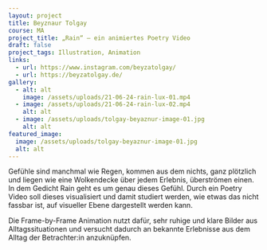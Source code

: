 ```yaml
---
layout: project
title: Beyznaur Tolgay
course: MA
project_title: „Rain“ – ein animiertes Poetry Video
draft: false
project_tags: Illustration, Animation
links:
  - url: https://www.instagram.com/beyzatolgay/
  - url: https://beyzatolgay.de/
gallery:
  - alt: alt
    image: /assets/uploads/21-06-24-rain-lux-01.mp4
  - image: /assets/uploads/21-06-24-rain-lux-02.mp4
    alt: alt
  - image: /assets/uploads/tolgay-beyaznur-image-01.jpg
    alt: alt
featured_image:
  image: /assets/uploads/tolgay-beyaznur-image-01.jpg
  alt: alt
---
```

Gefühle sind manchmal wie Regen, kommen aus dem nichts, ganz plötzlich und liegen wie eine Wolkendecke über jedem Erlebnis, überströmen einen. In dem Gedicht Rain geht es um genau dieses Gefühl. Durch ein Poetry Video soll dieses visualisiert und damit studiert werden, wie etwas das nicht fassbar ist, auf visueller Ebene dargestellt werden kann.

Die Frame-by-Frame Animation nutzt dafür, sehr ruhige und klare Bilder aus Alltagssituationen und versucht dadurch an bekannte Erlebnisse aus dem Alltag der Betrachter:in anzuknüpfen.